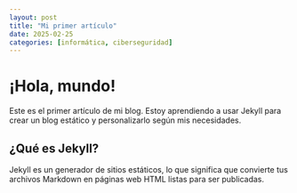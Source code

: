 ```yaml
---
layout: post
title: "Mi primer artículo"
date: 2025-02-25
categories: [informática, ciberseguridad]
---
```


# ¡Hola, mundo!

Este es el primer artículo de mi blog. Estoy aprendiendo a usar Jekyll para crear un blog estático y personalizarlo según mis necesidades.

## ¿Qué es Jekyll?
Jekyll es un generador de sitios estáticos, lo que significa que convierte tus archivos Markdown en páginas web HTML listas para ser publicadas.
